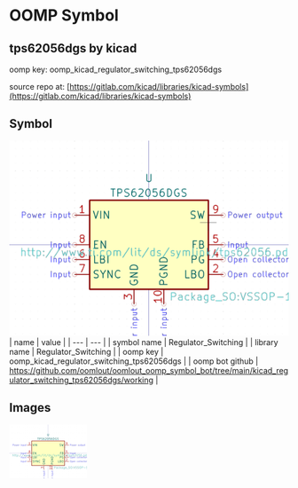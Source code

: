# OOMP Symbol  
## tps62056dgs  by kicad  
  
oomp key: oomp_kicad_regulator_switching_tps62056dgs  
  
source repo at: [https://gitlab.com/kicad/libraries/kicad-symbols](https://gitlab.com/kicad/libraries/kicad-symbols)  
## Symbol  
  
[![working.png](working_600.png)](working.png)  
| name | value | 
| --- | --- | 
| symbol name | Regulator_Switching | 
| library name | Regulator_Switching | 
| oomp key | oomp_kicad_regulator_switching_tps62056dgs | 
| oomp bot github | https://github.com/oomlout/oomlout_oomp_symbol_bot/tree/main/kicad_regulator_switching_tps62056dgs/working | 
## Images  
  
[![working.png](working_140.png)](working.png)  
